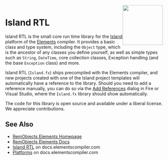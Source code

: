 <img src="https://www.remobjects.com/images/product-logos/Island-1024.png" width="128" style="float: right;" />

# Island RTL


Island RTL is the small core run time library for the [Island](http://docs.elementscompiler.com/Platforms/Island/) platform of the [Elements](http://www.elementscompiler.com/elements/) compiler. It provides a basic class and type system, including the `Object` type, which is the ancestor of any classes you define yourself, as well as simple types such as `String`, `DateTime`, core collection classes, Exception handling (and the base `Exception` class) and more. 

Island RTL (`Island.fx`) ships precompiled with the Elements compiler, and new projects created with one of the Island project templates will automatically have a reference to the library. Should you need to add a reference manually, you can do so via the [Add References](http://docs.elementscompiler.com/Projects/References) dialog in Fire or Visual Studio, where the `Island.fx` library should show automatically.

The code for this library is open source and available under a liberal license. We appreciate contributions.

## See Also

* [RemObjects Elements Homepage](http://www.elementscompiler.com/)
* [RemObjects Elements Docs](http://docs.elementscompiler.com/)
* [Island RTL](http://docs.elementscompiler.com/API/IslandRTL/) on docs.elementscompiler.com
* [Platforms](https://docs.elementscompiler.com/Platforms/) on docs.elementscompiler.com
